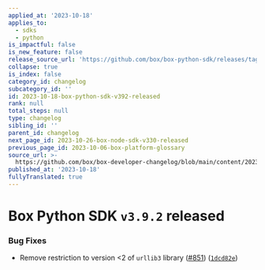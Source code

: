 ```yaml
---
applied_at: '2023-10-18'
applies_to:
  - sdks
  - python
is_impactful: false
is_new_feature: false
release_source_url: 'https://github.com/box/box-python-sdk/releases/tag/v3.9.2'
collapse: true
is_index: false
category_id: changelog
subcategory_id: ''
id: 2023-10-18-box-python-sdk-v392-released
rank: null
total_steps: null
type: changelog
sibling_id: ''
parent_id: changelog
next_page_id: 2023-10-26-box-node-sdk-v330-released
previous_page_id: 2023-10-06-box-platform-glossary
source_url: >-
  https://github.com/box/box-developer-changelog/blob/main/content/2023/10-18-box-python-sdk-v392-released.md
published_at: '2023-10-18'
fullyTranslated: true
---
```

# Box Python SDK `v3.9.2` released

### Bug Fixes

* Remove restriction to version \<2 of `urllib3` library ([#851][1]) ([`1dcd82e`][2])

[1]: https://github.com/box/box-python-sdk/issues/851

[2]: https://github.com/box/box-python-sdk/commit/1dcd82e93267bfc68e3a7f8068b3c45ab7e86daf
